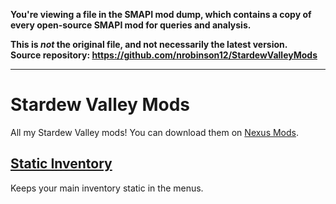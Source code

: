**You're viewing a file in the SMAPI mod dump, which contains a copy of every open-source SMAPI mod
for queries and analysis.**

**This is _not_ the original file, and not necessarily the latest version.**  
**Source repository: https://github.com/nrobinson12/StardewValleyMods**

----

# Stardew Valley Mods

All my Stardew Valley mods! You can download them on [Nexus Mods](https://www.nexusmods.com/users/6596266?tab=user+files).

## [Static Inventory](https://www.nexusmods.com/stardewvalley/mods/20093)

Keeps your main inventory static in the menus.
